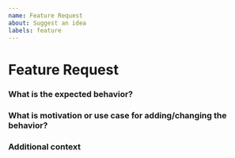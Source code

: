 ```yaml
---
name: Feature Request
about: Suggest an idea
labels: feature
---
```

<!-- How to create task lists with clickable checkboxes: -->
<!-- https://help.github.com/en/articles/about-task-lists -->
# Feature Request

### What is the expected behavior?
<!-- A clear and concise description of the feature. -->


### What is motivation or use case for adding/changing the behavior?
<!-- A clear and concise description of the reasons to implement this. -->


### Additional context
<!-- Please add any other context or screenshots about the feature request here. -->
